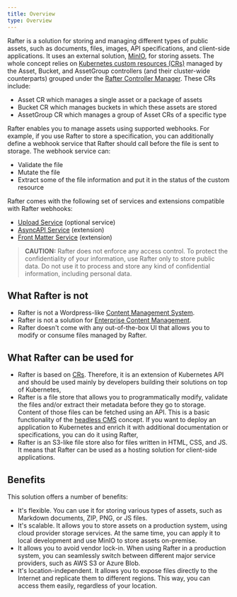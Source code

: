 ```yaml
---
title: Overview
type: Overview
---
```


Rafter is a solution for storing and managing different types of public assets, such as documents, files, images, API specifications, and client-side applications. It uses an external solution, [MinIO](https://min.io/), for storing assets. The whole concept relies on [Kubernetes custom resources (CRs)](https://kubernetes.io/docs/concepts/extend-kubernetes/api-extension/custom-resources/) managed by the Asset, Bucket, and AssetGroup controllers (and their cluster-wide counterparts) grouped under the [Rafter Controller Manager](https://github.com/kyma-project/rafter/blob/master/cmd/manager/README.md). These CRs include:

- Asset CR which manages a single asset or a package of assets
- Bucket CR which manages buckets in which these assets are stored
- AssetGroup CR which manages a group of Asset CRs of a specific type

Rafter enables you to manage assets using supported webhooks. For example, if you use Rafter to store a specification, you can additionally define a webhook service that Rafter should call before the file is sent to storage. The webhook service can:

- Validate the file
- Mutate the file
- Extract some of the file information and put it in the status of the custom resource

Rafter comes with the following set of services and extensions compatible with Rafter webhooks:

- [Upload Service](#details-upload-service) (optional service)
- [AsyncAPI Service](#details-asyncapi-service) (extension)
- [Front Matter Service](#details-front-matter-service) (extension)

>**CAUTION:** Rafter does not enforce any access control. To protect the confidentiality of your information, use Rafter only to store public data. Do not use it to process and store any kind of confidential information, including personal data.

## What Rafter is not

* Rafter is not a Wordpress-like [Content Management System](https://en.wikipedia.org/wiki/Content_management_system).
* Rafter is not a solution for [Enterprise Content Management](https://en.wikipedia.org/wiki/Enterprise_content_management).
* Rafter doesn't come with any out-of-the-box UI that allows you to modify or consume files managed by Rafter.

## What Rafter can be used for

* Rafter is based on [CRs](https://kubernetes.io/docs/concepts/extend-kubernetes/api-extension/custom-resources/). Therefore, it is an extension of Kubernetes API and should be used mainly by developers building their solutions on top of Kubernetes,
* Rafter is a file store that allows you to programmatically modify, validate the files and/or extract their metadata before they go to storage. Content of those files can be fetched using an API. This is a basic functionality of the [headless CMS](https://en.wikipedia.org/wiki/Headless_content_management_system) concept. If you want to deploy an application to Kubernetes and enrich it with additional documentation or specifications, you can do it using Rafter,
* Rafter is an S3-like file store also for files written in HTML, CSS, and JS. It means that Rafter can be used as a hosting solution for client-side applications.

## Benefits

This solution offers a number of benefits:

- It's flexible. You can use it for storing various types of assets, such as Markdown documents, ZIP, PNG, or JS files.
- It's scalable. It allows you to store assets on a production system, using cloud provider storage services. At the same time, you can apply it to local development and use MinIO to store assets on-premise.
- It allows you to avoid vendor lock-in. When using Rafter in a production system, you can seamlessly switch between different major service providers, such as AWS S3 or Azure Blob.
- It's location-independent. It allows you to expose files directly to the Internet and replicate them to different regions. This way, you can access them easily, regardless of your location.
